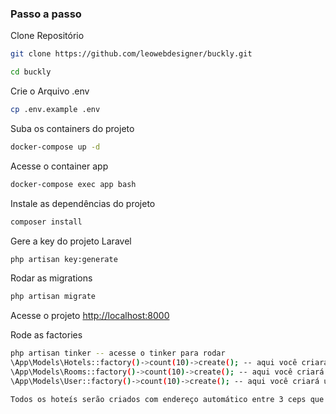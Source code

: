 
### Passo a passo
Clone Repositório
```sh
git clone https://github.com/leowebdesigner/buckly.git
```
```sh
cd buckly
```

Crie o Arquivo .env
```sh
cp .env.example .env
```

Suba os containers do projeto
```sh
docker-compose up -d
```


Acesse o container app
```sh
docker-compose exec app bash
```


Instale as dependências do projeto
```sh
composer install
```

Gere a key do projeto Laravel
```sh
php artisan key:generate
```


Rodar as migrations
```sh
php artisan migrate
```

Acesse o projeto
[http://localhost:8000](http://localhost:8000)

Rode as factories 
```sh
php artisan tinker -- acesse o tinker para rodar 
\App\Models\Hotels::factory()->count(10)->create(); -- aqui você criará hotéis sem quartos
\App\Models\Rooms::factory()->count(10)->create(); -- aqui você criará quartos e hotéis já relacionados
\App\Models\User::factory()->count(10)->create(); -- aqui você criará usuários com senha padrão 12345

Todos os hoteís serão criados com endereço automático entre 3 ceps que deixei na factory usando a api VIACEP
```
